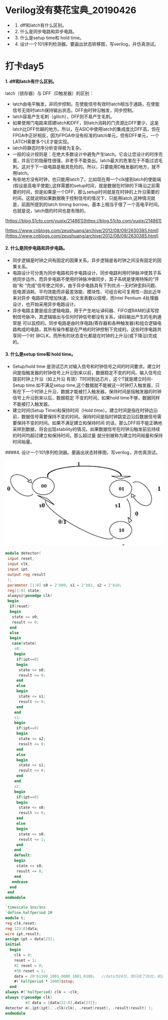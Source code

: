 # Verilog没有葵花宝典_20190426

- 1. dff和latch有什么区别。
- 2. 什么是同步电路和异步电路。
- 3. 什么是setup time和 hold time。
- 4. 设计一个101序列检测器。要画出状态转移图，写verilog，并仿真测试。

# 打卡day5

#### 1. dff和latch有什么区别。

latch（锁存器）与 DFF（D触发器）的区别：
- latch由电平触发，非同步控制。在使能信号有效时latch相当于通路，在使能信号无效时latch保持输出状态。DFF由时钟沿触发，同步控制。
- latch容易产生毛刺（glitch），DFF则不易产生毛刺。
- 如果使用门电路来搭建latch和DFF，则latch消耗的门资源比DFF要少，这是latch比DFF优越的地方。所以，在ASIC中使用latch的集成度比DFF高，但在FPGA中正好相反，因为FPGA中没有标准的latch单元，但有DFF单元，一个LATCH需要多个LE才能实现。
- latch将静态时序分析变得极为复杂。
- 一般的设计规则是：在绝大多数设计中避免产生latch。它会让您设计的时序完蛋，并且它的隐蔽性很强，非老手不能查出。latch最大的危害在于不能过滤毛刺。这对于下一级电路是极其危险的。所以，只要能用D触发器的地方，就不用latch。
- 有些地方没有时钟，也只能用latch了。比如现在用一个clk接到latch的使能端(假设是高电平使能),这样需要的setup时间，就是数据在时钟的下降沿之前需要的时间，但是如果是一个DFF，那么setup时间就是在时钟的上升沿需要的时间。这就说明如果数据晚于控制信号的情况下，只能用latch,这种情况就是，前面所提到的latch timing borrow。基本上相当于借了一个高电平时间。也就是说，latch借的时间也是有限的。

[https://blog.51cto.com/yuqix/214861](https://blog.51cto.com/yuqix/214861)

[https://www.cnblogs.com/zeushuang/archive/2012/08/09/2630385.html](https://www.cnblogs.com/zeushuang/archive/2012/08/09/2630385.html)

#### 2. 什么是同步电路和异步电路。

- 同步逻辑是时钟之间有固定的因果关系。异步逻辑是各时钟之间没有固定的因果关系。 
- 电路设计可分类为同步电路和异步电路设计。同步电路利用时钟脉冲使其子系统同步运作，而异步电路不使用时钟脉冲做同步，其子系统是使用特殊的“开始”和 “完成”信号使之同步。由于异步电路具有下列优点--无时钟歪斜问题、低电源消耗、平均效能而非最差效能、模块性、可组合和可复用性--因此近年来对异步 电路研究增加快速，论文发表数以倍增，而Intel Pentium 4处理器设计，也开始采用异步电路设计。
- 异步电路主要是组合逻辑电路，用于产生地址译码器、FIFO或RAM的读写控制信号脉冲，其逻辑输出与任何时钟信号都没有关系，译码输出产生的毛刺通常是 可以监控的。同步电路是由时序电路(寄存器和各种触发器)和组合逻辑电路构成的电路，其所有操作都是在严格的时钟控制下完成的。这些时序电路共享同一个时 钟CLK，而所有的状态变化都是在时钟的上升沿(或下降沿)完成的。

#### 3. 什么是setup time和 hold time。

- Setup/hold time 是测试芯片对输入信号和时钟信号之间的时间要求。建立时间是指触发器的时钟信号上升沿到来以前，数据稳定不变的时间。输入信号应提前时钟上升沿（如上升沿 有效）T时间到达芯片，这个T就是建立时间-Setup time.如不满足setup time,这个数据就不能被这一时钟打入触发器，只有在下一个时钟上升沿，数据才能被打入触发器。保持时间是指触发器的时钟信号上升沿到来以后，数据稳定 不变的时间。如果hold time不够，数据同样不能被打入触发器。
- 建立时间(Setup Time)和保持时间（Hold time）。建立时间是指在时钟边沿前，数据信号需要保持不变的时间。保持时间是指时钟跳变边沿后数据信号需要保持不变的时间。如果不满足建立和保持时间 的话，那么DFF将不能正确地采样到数据，将会出现stability的情况。如果数据信号在时钟沿触发前后持续的时间均超过建立和保持时间，那么超过量 就分别被称为建立时间裕量和保持时间裕量。

####4. 设计一个101序列检测器。要画出状态转移图，写verilog，并仿真测试。

![101](https://github.com/TiankUo105/Digital_Front_End_Verilog/blob/master/picture/day5/101.png)

```verilog
module detector(
 input reset,
 input clk,
 input ipt,
 output reg result
 );
 parameter [1:0] s0 = 2'b00, s1 = 2'b01, s2 = 2'b10;
 reg[1:0] state;
 always@(posedge clk)
 begin
  if(reset)
  begin
   state <= s0;
   result <= 0;
  end
  else
  begin
   case(state)
    s0:
    begin
     if(ipt==0)
     begin
      state <= s0;
      result <= 0;
     end
     else
     begin
      state <= s1;
      result <= 0;
     end
    end
    s1:
    begin
     if(ipt==0)
     begin
      state <= s2;
      result <= 0;
     end
     else
     begin
      state <= s1;
      result <= 0;
     end
    end
    s2:
    begin
     if(ipt==0)
     begin
      state <= s0;
      result <= 0;
     end
     else
     begin
      state <= s0;
      result <= 1;
     end
    end
    default:
    begin
     state <= s0;
     result <= 0;
    end
   endcase
  end
 end
endmodule
```

```verilog
`timescale 1ns/1ns
`define halfperiod 20
module t;
reg clk,reset;
reg [23:0]data;
wire ipt,result;
assign ipt = data[23];
initial
  begin
    clk = 0;
    reset = 1;
    #2 reset = 0;
    #30 reset = 1;
    data = 20'b1100_1001_0000_1001_0100;   //data为24位，但只给了20位，前面的会自动补零。
    #(`halfperiod * 1000)$stop;
  end
always #(`halfperiod) clk = ~clk;
always @(posedge clk)
         #2 data = {data[22:0],data[23]};
detector m(.ipt(ipt), .clk(clk), .reset(reset), .result(result) );
endmodule
```
